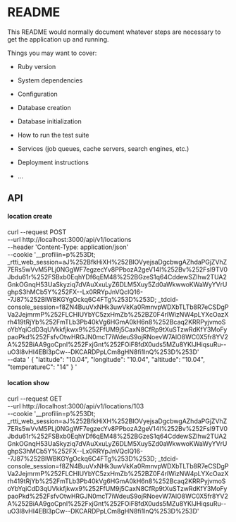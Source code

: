 # README

This README would normally document whatever steps are necessary to get the
application up and running.

Things you may want to cover:

* Ruby version

* System dependencies

* Configuration

* Database creation

* Database initialization

* How to run the test suite

* Services (job queues, cache servers, search engines, etc.)

* Deployment instructions

* ...

##  API
#### location create
curl --request POST \
  --url http://localhost:3000/api/v1/locations \
  --header 'Content-Type: application/json' \
  --cookie '__profilin=p%253Dt; _rtti_web_session=aJ%252BfkHiXH%252BIOVyejsaDgcbwgAZhdaPGjZVhZ7ERs5wVvM5PLj0NGgWF7egzecYv8PPbozA2geV14I%252Bv%252FsI9TV0Jbdu61r%252FSBxb0EqhYDf6qEM48%252BGzeS1q64CddewSZIhw2TUA2GnkOGnqH53UaSkyziq7dVAuXxuLyZ6DLM5Xuy5Zd0aWkwwoKWaWyYVrUghpS3hMCb5Y%252FX--Lx0RRYpJnVQclQ16--7J87%252BIWBKGYgOckq6C4FTg%253D%253D; _tdcid-console_session=f8ZN4BuuVxNHk3uwVkKa0RmnvpWDXbTLTb8R7eCSDgPVa2JejmrmP%252FLCHIUYbYC5zxHmZb%252BZ0F4rIWizNW4pLYXcOazXrh419tRjYb%252FmTLb3Pb40kVg6HGmA0kH6n8%252Bcaq2KRRPyjvmoSoYbYqiCdD3qUVkkfjkwx9%252FfUM9j5CaxN8CfRp9tXuSTzwRdKfY3MoFypaoPkd%252FsfvOtwHRGJN0mcT7iWdeuS9ojRNoevW7AlO8WC0X5fr8YV2A%252BiAA9goCpnl%252FxjGnt%252FOiF8fdX0uds5MZu8YKlJHiqsuRu--uO3l8vHI4EBl3pCw--DKCARDPpLCm8gHN8fi1lnQ%253D%253D' \
  --data '
  {
      "latitude": "10.04",
      "longitude": "10.04",
      "altitude": "10.04",
      "temperatureC": "14"
  }
  '

#### location show
curl --request GET \
  --url http://localhost:3000/api/v1/locations/103 \
  --cookie '__profilin=p%253Dt; _rtti_web_session=aJ%252BfkHiXH%252BIOVyejsaDgcbwgAZhdaPGjZVhZ7ERs5wVvM5PLj0NGgWF7egzecYv8PPbozA2geV14I%252Bv%252FsI9TV0Jbdu61r%252FSBxb0EqhYDf6qEM48%252BGzeS1q64CddewSZIhw2TUA2GnkOGnqH53UaSkyziq7dVAuXxuLyZ6DLM5Xuy5Zd0aWkwwoKWaWyYVrUghpS3hMCb5Y%252FX--Lx0RRYpJnVQclQ16--7J87%252BIWBKGYgOckq6C4FTg%253D%253D; _tdcid-console_session=f8ZN4BuuVxNHk3uwVkKa0RmnvpWDXbTLTb8R7eCSDgPVa2JejmrmP%252FLCHIUYbYC5zxHmZb%252BZ0F4rIWizNW4pLYXcOazXrh419tRjYb%252FmTLb3Pb40kVg6HGmA0kH6n8%252Bcaq2KRRPyjvmoSoYbYqiCdD3qUVkkfjkwx9%252FfUM9j5CaxN8CfRp9tXuSTzwRdKfY3MoFypaoPkd%252FsfvOtwHRGJN0mcT7iWdeuS9ojRNoevW7AlO8WC0X5fr8YV2A%252BiAA9goCpnl%252FxjGnt%252FOiF8fdX0uds5MZu8YKlJHiqsuRu--uO3l8vHI4EBl3pCw--DKCARDPpLCm8gHN8fi1lnQ%253D%253D'
